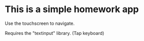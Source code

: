 # This is a simple homework app
Use the touchscreen to navigate.

Requires the "textinput" library. (Tap keyboard)
